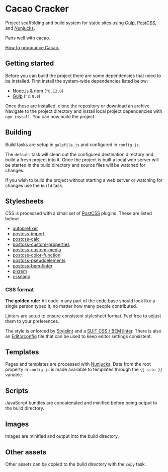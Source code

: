 # Cacao Cracker

Project scaffolding and build system for static sites using 
[Gulp](http://gulpjs.com/), [PostCSS](https://github.com/postcss/postcss), 
and [Nunjucks](https://mozilla.github.io/nunjucks/).

Pairs well with [cacao](https://github.com/aptuitiv/cacao).

[How to pronounce Cacao.](https://www.youtube.com/watch?v=kVSIkXL_Nmo)


## Getting started

Before you can build the project there are some dependencies that need to be
installed. First install the system-wide dependencies listed below:

- [Node.js & npm](https://nodejs.org/) (`^0.12.0`)
- [Gulp](http://gulpjs.com/) (`^3.9.0`)

Once these are installed, clone the repository or download an archive.
Navigate to the project directory and install local project dependencies
with `npm install`. You can now build the project.


## Building

Build tasks are setup in `gulpfile.js` and configured in `config.js`.

The `default` task will clean out the configured destination directory 
and build a fresh project into it. Once the project is built a local web 
server will be started in the build directory and source files will be 
watched for changes.

If you wish to build the project without starting a web server or watching 
for changes use the `build` task.


## Stylesheets

CSS is processed with a small set of 
[PostCSS](https://github.com/postcss/postcss) plugins. These are listed below:

- [autoprefixer](https://github.com/postcss/autoprefixer)
- [postcss-import](https://github.com/postcss/postcss-import)
- [postcss-calc](https://github.com/postcss/postcss-calc)
- [postcss-custom-properties](https://github.com/postcss/postcss-custom-properties)
- [postcss-custom-media](https://github.com/postcss/postcss-custom-media)
- [postcss-color-function](https://github.com/postcss/postcss-color-function)
- [postcss-pseudoelements](https://github.com/axa-ch/postcss-pseudoelements)
- [postcss-bem-linter](https://github.com/postcss/postcss-bem-linter)
- [pixrem](https://github.com/robwierzbowski/node-pixrem)
- [cssnano](https://github.com/ben-eb/cssnano)

### CSS format

**The golden rule:** All code in any part of the code base should look like 
a single person typed it, no matter how many people contributed.

Linters are setup to ensure consistent stylesheet format. Feel free to adjust
them to your preferences.

The style is enforced by [Stylelint](http://stylelint.io) and a 
[SUIT CSS / BEM linter](https://github.com/postcss/postcss-bem-linter).
There is also an [Editorconfig](http://editorconfig.org) file that can be 
used to keep editor settings consistent.

## Templates

Pages and templates are processed with 
[Nunjucks](https://mozilla.github.io/nunjucks). Data from the root property 
in `config.js` is made available to templates through the `{{ site }}`
variable.

## Scripts

JavaScript bundles are concatenated and minified before being output to the
build directory.

## Images

Images are minified and output into the build directory.

## Other assets

Other assets can be copied to the build directory with the `copy` task.

